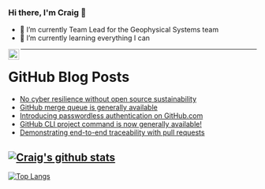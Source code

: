 ### Hi there, I'm Craig 👋

<!--
**CraigTeelFugro/CraigTeelFugro** is a ✨ _special_ ✨ repository because its `README.md` (this file) appears on your GitHub profile.

Here are some ideas to get you started:
-->

- 🔭 I’m currently Team Lead for the Geophysical Systems team
- 🌱 I’m currently learning everything I can

[<img align="left" alt="Craig Teel | LinkedIn" width="22px" src="https://cdn.jsdelivr.net/npm/simple-icons@v3/icons/linkedin.svg" />][linkedin]

---

# GitHub Blog Posts

<!-- BLOG-POST-LIST:START -->
- [No cyber resilience without open source sustainability](https://github.blog/2023-07-12-no-cyber-resilience-without-open-source-sustainability/)
- [GitHub merge queue is generally available](https://github.blog/2023-07-12-github-merge-queue-is-generally-available/)
- [Introducing passwordless authentication on GitHub.com](https://github.blog/2023-07-12-introducing-passwordless-authentication-on-github-com/)
- [GitHub CLI project command is now generally available!](https://github.blog/2023-07-11-github-cli-project-command-is-now-generally-available/)
- [Demonstrating end-to-end traceability with pull requests](https://github.blog/2023-07-11-demonstrating-end-to-end-traceability-with-pull-requests/)
<!-- BLOG-POST-LIST:END -->

## [![Craig's github stats](https://github-readme-stats.vercel.app/api?username=craigteelfugro&show_icons=true&theme=radical)](https://github.com/anuraghazra/github-readme-stats)


[linkedin]: https://linkedin.com/in/craig-teel-b8786771
[![Top Langs](https://github-readme-stats.vercel.app/api/top-langs/?username=craigteelfugro&layout=compact)](https://github.com/anuraghazra/github-readme-stats)
